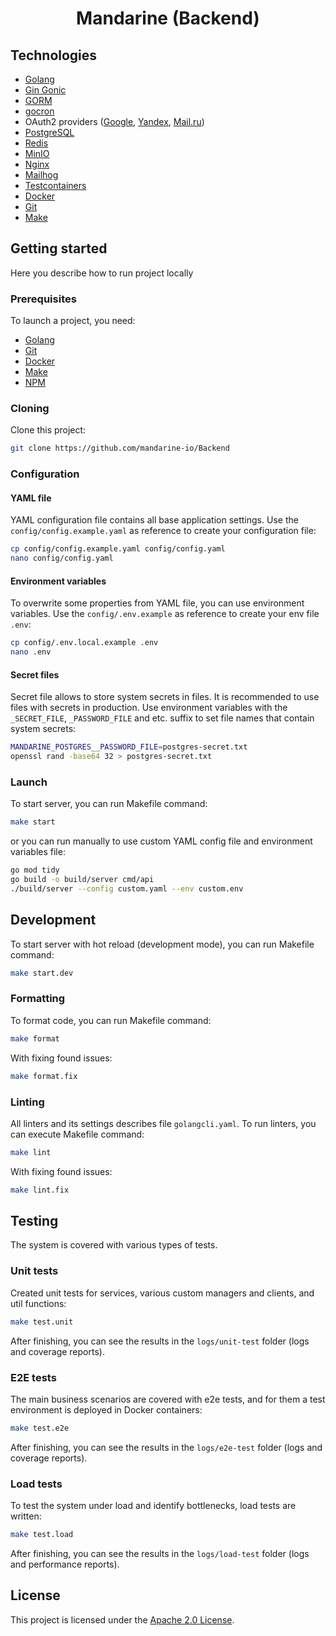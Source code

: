 <h1 id="home" align="center" style="font-weight: bold;">Mandarine (Backend)</h1>

<h2 id="technologies">Technologies</h2>

- [Golang](https://go.dev/)
- [Gin Gonic](https://gin-gonic.com/)
- [GORM](https://gorm.io/index.html)
- [gocron](https://github.com/go-co-op/gocron)
- OAuth2
  providers ([Google](https://developers.google.com/identity/protocols/oauth2?hl=ru), [Yandex](https://yandex.ru/dev/id/doc/ru/concepts/ya-oauth-intro), [Mail.ru](https://help.mail.ru/developers/oauth))
- [PostgreSQL](https://www.postgresql.org/)
- [Redis](https://redis.io/)
- [MinIO](https://min.io/)
- [Nginx](https://nginx.org/)
- [Mailhog](https://github.com/mailhog/MailHog)
- [Testcontainers](https://testcontainers.com/)
- [Docker](https://www.docker.com/)
- [Git](https://git-scm.com/)
- [Make](https://www.gnu.org/software/make/)

<h2 id="getting-started">Getting started</h2>

Here you describe how to run project locally

<h3 id="prerequisites">Prerequisites</h3>

To launch a project, you need:

- [Golang](https://go.dev/)
- [Git](https://git-scm.com/)
- [Docker](https://www.docker.com/)
- [Make](https://www.gnu.org/software/make/)
- [NPM](https://www.npmjs.com/)

<h3 id="cloning">Cloning</h3>

Сlone this project:

```bash
git clone https://github.com/mandarine-io/Backend
```

<h3 id="config">Configuration</h3>

<h4 id="yaml-file">YAML file</h4>

YAML configuration file contains all base application settings.
Use the `config/config.example.yaml` as reference to create your configuration file:

```bash
cp config/config.example.yaml config/config.yaml
nano config/config.yaml
```

<h4 id="envs">Environment variables</h4>

To overwrite some properties from YAML file, you can use environment variables.
Use the `config/.env.example` as reference to create your env file `.env`:

```bash
cp config/.env.local.example .env
nano .env
```

<h4 id="secrets">Secret files</h4>

Secret file allows to store system secrets in files. It is recommended to use files with secrets in production.
Use environment variables with the `_SECRET_FILE`, `_PASSWORD_FILE` and etc. suffix to set file names that contain
system secrets:

```bash
MANDARINE_POSTGRES__PASSWORD_FILE=postgres-secret.txt
openssl rand -base64 32 > postgres-secret.txt
```

<h3 id="launch">Launch</h3>

To start server, you can run Makefile command:

```bash
make start
```

or you can run manually to use custom YAML config file and environment variables file:

```bash
go mod tidy
go build -o build/server cmd/api
./build/server --config custom.yaml --env custom.env
```

<h2 id="dev">Development</h2>

To start server with hot reload (development mode), you can run Makefile command:

```bash
make start.dev
```

<h3 id="format">Formatting</h3>

To format code, you can run Makefile command:

```bash
make format
```

With fixing found issues:

```bash
make format.fix
```

<h3 id="lint">Linting</h3>

All linters and its settings describes file `golangcli.yaml`. To run linters, you can execute Makefile
command:

```bash
make lint
```

With fixing found issues:

```bash
make lint.fix
```

<h2 id="testing">Testing</h2>

The system is covered with various types of tests.

<h3 id="unit-testing">Unit tests</h3>

Created unit tests for services, various custom managers and clients, and util functions:

```bash
make test.unit
```

After finishing, you can see the results in the `logs/unit-test` folder (logs and coverage reports).

<h3 id="e2e-testing">E2E tests</h3>

The main business scenarios are covered with e2e tests, and for them a test environment is deployed in Docker
containers:

```bash
make test.e2e
```

After finishing, you can see the results in the `logs/e2e-test` folder (logs and coverage reports).

<h3 id="load-testing">Load tests</h3>

To test the system under load and identify bottlenecks, load tests are written:

```bash
make test.load
```

After finishing, you can see the results in the `logs/load-test` folder (logs and performance reports).

<h2 id="license">License</h2>

This project is licensed under the [Apache 2.0 License](https://www.apache.org/licenses/LICENSE-2.0.html).
